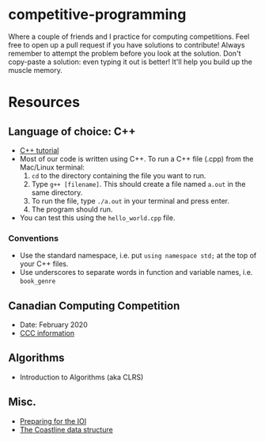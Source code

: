 # competitive-programming
Where a couple of friends and I practice for computing competitions. Feel free to open up a pull request if you have solutions to contribute! Always remember to attempt the problem before you look at the solution. Don't copy-paste a solution: even typing it out is better! It'll help you build up the muscle memory.

# Resources

## Language of choice: C++
- [C++ tutorial](http://www.cplusplus.com/doc/tutorial/)
- Most of our code is written using C++. To run a C++ file (.cpp) from the Mac/Linux terminal:
  1. `cd` to the directory containing the file you want to run.
  2. Type `g++ [filename]`. This should create a file named `a.out` in the same directory.
  3. To run the file, type `./a.out` in your terminal and press enter.
  4. The program should run.
- You can test this using the `hello_world.cpp` file.

### Conventions
- Use the standard namespace, i.e. put `using namespace std;` at the top of your C++ files.
- Use underscores to separate words in function and variable names, i.e. `book_genre`

## Canadian Computing Competition
- Date: February 2020
- [CCC information](https://cemc.uwaterloo.ca/contests/computing.html)

## Algorithms
- Introduction to Algorithms (aka CLRS)

## Misc.
- [Preparing for the IOI](https://www.quora.com/How-does-one-prepare-for-the-IOI-Aiming-for-gold)
- [The Coastline data structure](https://www.quora.com/What-is-Coastline-data-structure)
